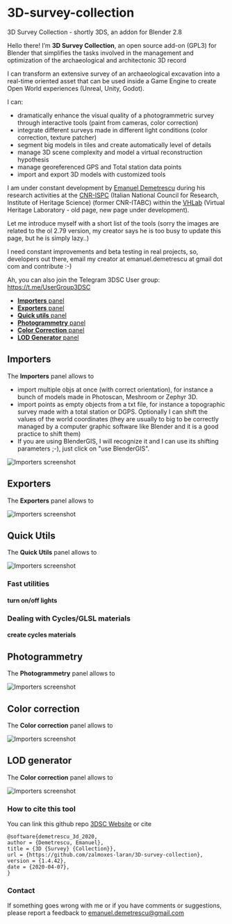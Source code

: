 # 3D-survey-collection
3D Survey Collection - shortly 3DS, an addon for Blender 2.8

Hello there! I’m **3D Survey Collection**, an open source add-on (GPL3) for Blender that simplifies the tasks involved in the management and optimization of the archaeological and architectonic 3D record

I can transform an extensive survey of an archaeological excavation into a real-time oriented asset that can be used inside a Game Engine to create Open World experiences (Unreal, Unity, Godot).

I can:

* dramatically enhance the visual quality of a photogrammetric survey through interactive tools (paint from cameras, color correction)
* integrate different surveys made in different light conditions (color correction, texture patcher)
* segment big models in tiles and create automatically level of details
* manage 3D scene complexity and model a virtual reconstruction hypothesis 
* manage georeferenced GPS and Total station data points
* import and export 3D models with customized tools


I am under constant development by [Emanuel Demetrescu](http://www.itabc.cnr.it/team/emanuel-demetrescu) during his research activities at the [CNR-ISPC](http://www.ispc.cnr.it) (Italian National Council for Research, Institute of Heritage Science) (former CNR-ITABC) within the [VHLab](http://www.itabc.cnr.it/pagine/vh-lab) (Virtual Heritage Laboratory - old page, new page under development).

Let me introduce myself with a short list of the tools (sorry the images are related to the ol 2.79 version, my creator says he is too busy to update this page, but he is simply lazy..)

I need constant improvements and beta testing in real projects, so, developers out there, email my creator at emanuel.demetrescu at gmail dot com and contribute :-)

Ah, you can also join the Telegram 3DSC User group: https://t.me/UserGroup3DSC

* [**Importers** panel](#importers-pane)
* [**Exporters** panel](#exporters-pane)
* [**Quick utils** panel](#quick_utils-pane)
* [**Photogrammetry** panel](#photogrammetry_tool-pane)
* [**Color Correction** panel](#color_correction_tool-pane)
* [**LOD Generator** panel](#LOD_generator-pane)

## <a name="importers-pane"></a>Importers

The **Importers** panel allows to

* import multiple objs at once (with correct orientation), for instance a bunch of models made in Photoscan, Meshroom or Zephyr 3D.
* import points as empty objects from a txt file, for instance a topographic survey made with a total station or DGPS. Optionally I can shift the values of the world coordinates (they are usually to big to be correctly managed by a computer graphic software like Blender and it is a good practice to shift them)
* If you are using BlenderGIS, I will recognize it and I can use its shifting parameters ;-), just click on "use BlenderGIS".

![Importers screenshot](https://raw.githubusercontent.com/zalmoxes-laran/BlenderLandscape/master/README_images/Importers_139.png)

## <a name="exporters-pane"></a>Exporters

The **Exporters** panel allows to

![Importers screenshot](https://raw.githubusercontent.com/zalmoxes-laran/BlenderLandscape/master/README_images/Exporters_139.png)

## <a name="quick_utils-pane"></a>Quick Utils

The **Quick Utils** panel allows to

![Importers screenshot](https://raw.githubusercontent.com/zalmoxes-laran/BlenderLandscape/master/README_images/Quick_utils_139.png)

### Fast utilities
#### turn on/off lights

### Dealing with Cycles/GLSL materials
#### create cycles materials


## <a name="photogrammetry_tool-pane"></a>Photogrammetry

The **Photogrammetry** panel allows to

![Importers screenshot](https://raw.githubusercontent.com/zalmoxes-laran/BlenderLandscape/master/README_images/Photogrammetry_tool_139.png)

## <a name="color_correction_tool-pane"></a>Color correction

The **Color correction** panel allows to

![Importers screenshot](https://raw.githubusercontent.com/zalmoxes-laran/BlenderLandscape/master/README_images/Color_correction_tool_139.png)

## <a name="LOD_generator-pane"></a>LOD generator

The **Color correction** panel allows to

![Importers screenshot](https://raw.githubusercontent.com/zalmoxes-laran/BlenderLandscape/master/README_images/LOD_generator_139.png)

### How to cite this tool

You can link this github repo [3DSC Website](https://github.com/zalmoxes-laran/BlenderLandscape "Title") or cite

	@software{demetrescu_3d_2020,
	author = {Demetrescu, Emanuel},
	title = {3D {Survey} {Collection}},
	url = {https://github.com/zalmoxes-laran/3D-survey-collection},
	version = {1.4.42},
	date = {2020-04-07},
	}

### Contact
If something goes wrong with me or if you have comments or suggestions, please report a feedback to <emanuel.demetrescu@gmail.com> 


